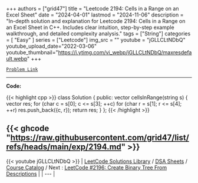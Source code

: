 
+++
authors = ["grid47"]
title = "Leetcode 2194: Cells in a Range on an Excel Sheet"
date = "2024-04-01"
lastmod = "2024-11-06"
description = "In-depth solution and explanation for Leetcode 2194: Cells in a Range on an Excel Sheet in C++. Includes clear intuition, step-by-step example walkthrough, and detailed complexity analysis."
tags = ["String"]
categories = [
    "Easy"
]
series = ["Leetcode"]
img_src = ""
youtube = "jGLLCLtNDbQ"
youtube_upload_date="2022-03-06"
youtube_thumbnail="https://i.ytimg.com/vi_webp/jGLLCLtNDbQ/maxresdefault.webp"
+++



[`Problem Link`](https://leetcode.com/problems/cells-in-a-range-on-an-excel-sheet/description/)

---
**Code:**

{{< highlight cpp >}}
class Solution {
public:
    vector<string> cellsInRange(string s) {
    vector<string> res;
    for (char c = s[0]; c <= s[3]; ++c)
        for (char r = s[1]; r <= s[4]; ++r)
            res.push_back({c, r});
    return res;
}
};
{{< /highlight >}}

{{< ghcode "https://raw.githubusercontent.com/grid47/list/refs/heads/main/exp/2194.md" >}}
---
{{< youtube jGLLCLtNDbQ >}}
| [LeetCode Solutions Library](https://grid47.xyz/leetcode/) / [DSA Sheets](https://grid47.xyz/sheets/) / [Course Catalog](https://grid47.xyz/courses/) / Next : [LeetCode #2196: Create Binary Tree From Descriptions](https://grid47.xyz/leetcode/solution-2196-create-binary-tree-from-descriptions/) |
| --- |
